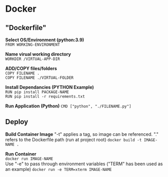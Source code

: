 # Docker

## "Dockerfile"  
**Select OS/Environment (python:3.9)**  
`FROM WORKING-ENVIRONMENT`  

**Name virual working directory**  
`WORKDIR /VIRTUAL-APP-DIR`  

**ADD/COPY files/folders**  
`COPY FILENAME .`  
`COPY FILENAME ./VIRTUAL-FOLDER`  

**Install Dependancies (PYTHON Example)**  
`RUN pip install PACKAGE-NAME`  
`RUN pip install -r requirements.txt`  

**Run Application (Python)**
`CMD ["python", "./FILENAME.py"]`  

## Deploy
**Build Container Image**
"-t" applies a tag, so image can be referenced.
"." refers to the Dockerfile path (run at project root)
``docker build -t IMAGE-NAME .``

**Run Container**  
`docker run IMAGE-NAME`  
Use "-e" to pass through environment variables ("TERM" has been used as an example)
`docker run -e TERM=xterm IMAGE-NAME`  